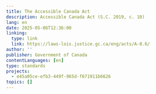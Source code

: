 ```yaml
---
title: The Accessible Canada Act
description: Accessible Canada Act (S.C. 2019, c. 10)
lang: en
date: 2025-05-06T12:36:00
linking:
  type: link
  link: https://laws-lois.justice.gc.ca/eng/acts/A-0.6/
author: ''
publisher: Government of Canada
contentLanguages: [en]
type: standards
projects:
  - e45a05ce-efb3-449f-965d-f671911b6626
topics: []
---
```

